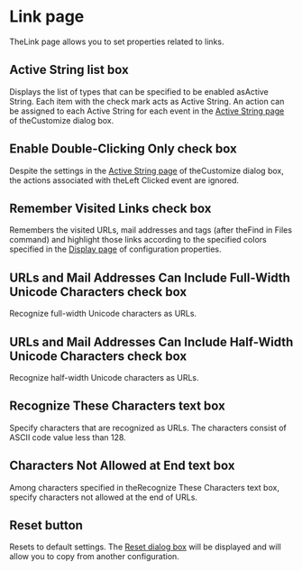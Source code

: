 # Link page

TheLink page allows you to set properties related to links.

## Active String list box

Displays the list of types that can be specified to be enabled asActive String. Each item with the check mark acts as Active String. An action can be assigned to each Active String for each event in the [Active String page](../../customize/active_string/index) of theCustomize dialog box.

## Enable Double-Clicking Only check box

Despite the settings in the [Active String page](../../customize/active_string/index) of theCustomize dialog box, the actions associated with theLeft Clicked event are ignored.

## Remember Visited Links check box

Remembers the visited URLs, mail addresses and tags (after theFind in Files command) and highlight those links according to the specified colors specified in the [Display page](../display/index) of configuration properties.

## URLs and Mail Addresses Can Include Full-Width Unicode Characters check box

Recognize full-width Unicode characters as URLs.

## URLs and Mail Addresses Can Include Half-Width Unicode Characters check box

Recognize half-width Unicode characters as URLs.

## Recognize These Characters text box

Specify characters that are recognized as URLs. The characters consist of
ASCII code value less than 128.

## Characters Not Allowed at End text box

Among characters specified in theRecognize These
Characters text box, specify characters not allowed at the end of URLs.

## Reset button

Resets to default settings. The
[Reset dialog box](../reset/index) will be displayed
and will allow you to copy from another configuration.

